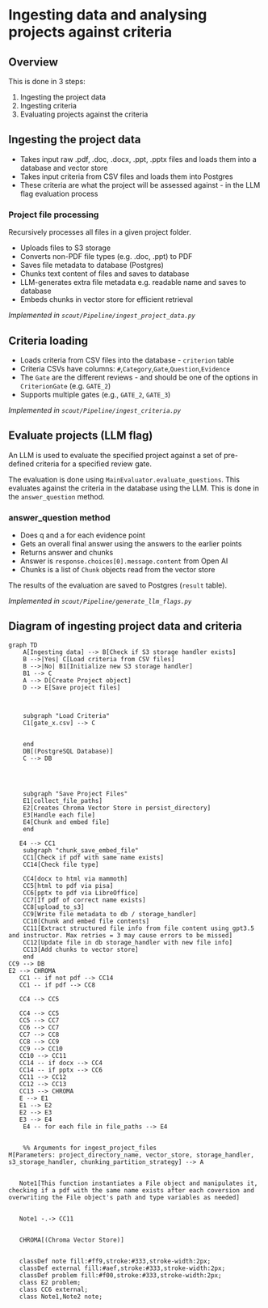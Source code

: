# Ingesting data and analysing projects against criteria

## Overview
This is done in 3 steps:
1. Ingesting the project data
2. Ingesting criteria
3. Evaluating projects against the criteria 


## Ingesting the project data
- Takes input raw .pdf, .doc, .docx, .ppt, .pptx files and loads them into a database and vector store
- Takes input criteria from CSV files and loads them into Postgres
- These criteria are what the project will be assessed against - in the LLM flag evaluation process

### Project file processing
Recursively processes all files in a given project folder. 
- Uploads files to S3 storage
- Converts non-PDF file types (e.g. .doc, .ppt) to PDF 
- Saves file metadata to database (Postgres)
- Chunks text content of files and saves to database
- LLM-generates extra file metadata e.g. readable name and saves to database
- Embeds chunks in vector store for efficient retrieval

*Implemented in `scout/Pipeline/ingest_project_data.py`*


## Criteria loading
- Loads criteria from CSV files into the database - `criterion` table
- Criteria CSVs have columns: `#`,`Category`,`Gate`,`Question`,`Evidence`
- The `Gate` are the different reviews - and should be one of the options in `CriterionGate` (e.g. `GATE_2`)
- Supports multiple gates (e.g., `GATE_2`, `GATE_3`)

*Implemented in `scout/Pipeline/ingest_criteria.py`*


## Evaluate projects (LLM flag)
An LLM is used to evaluate the specified project against a set of pre-defined criteria for a specified review gate.

The evaluation is done using `MainEvaluator.evaluate_questions`. This evaluates against the criteria in the database using the LLM. This is done in the `answer_question` method.

### answer_question method
- Does q and a for each evidence point
- Gets an overall final answer using the answers to the earlier points
- Returns answer and chunks
- Answer is `response.choices[0].message.content` from Open AI
- Chunks is a list of `Chunk` objects read from the vector store

The results of the evaluation are saved to Postgres (`result` table).

*Implemented in `scout/Pipeline/generate_llm_flags.py`*


## Diagram of ingesting project data and criteria

```mermaid
graph TD
    A[Ingesting data] --> B[Check if S3 storage handler exists]
    B -->|Yes| C[Load criteria from CSV files]
    B -->|No| B1[Initialize new S3 storage handler]
    B1 --> C
    A --> D[Create Project object]
    D --> E[Save project files]    



    subgraph "Load Criteria"
    C1[gate_x.csv] --> C

    
    end
    DB[(PostgreSQL Database)]
    C --> DB




    subgraph "Save Project Files"
    E1[collect_file_paths]
    E2[Creates Chroma Vector Store in persist_directory]
    E3[Handle each file]
    E4[Chunk and embed file]
    end

   E4 --> CC1
    subgraph "chunk_save_embed_file"
    CC1[Check if pdf with same name exists]
    CC14[Check file type]

    CC4[docx to html via mammoth]
    CC5[html to pdf via pisa]
    CC6[pptx to pdf via LibreOffice]
    CC7[If pdf of correct name exists]
    CC8[upload_to_s3]
    CC9[Write file metadata to db / storage_handler]
    CC10[Chunk and embed file contents]
    CC11[Extract structured file info from file content using gpt3.5 and instructor. Max retries = 3 may cause errors to be missed]
    CC12[Update file in db storage_handler with new file info]
    CC13[Add chunks to vector store]
    end
CC9 --> DB
E2 --> CHROMA
   CC1 -- if not pdf --> CC14
   CC1 -- if pdf --> CC8

   CC4 --> CC5

   CC4 --> CC5
   CC5 --> CC7
   CC6 --> CC7
   CC7 --> CC8
   CC8 --> CC9
   CC9 --> CC10
   CC10 --> CC11  
   CC14 -- if docx --> CC4
   CC14 -- if pptx --> CC6
   CC11 --> CC12
   CC12 --> CC13
   CC13 --> CHROMA
   E --> E1
   E1 --> E2
   E2 --> E3
   E3 --> E4
    E4 -- for each file in file_paths --> E4


    %% Arguments for ingest_project_files
M[Parameters: project_directory_name, vector_store, storage_handler, s3_storage_handler, chunking_partition_strategy] --> A


   Note1[This function instantiates a File object and manipulates it, checking if a pdf with the same name exists after each coversion and overwriting the File object's path and type variables as needed]


   Note1 -.-> CC11


   CHROMA[(Chroma Vector Store)]

   
   classDef note fill:#ff9,stroke:#333,stroke-width:2px;
   classDef external fill:#aef,stroke:#333,stroke-width:2px;
   classDef problem fill:#f00,stroke:#333,stroke-width:2px;
   class E2 problem;
   class CC6 external;
   class Note1,Note2 note;
```

<!-- classDef default fill:#f9f,stroke:#333,stroke-width:2px; -->
